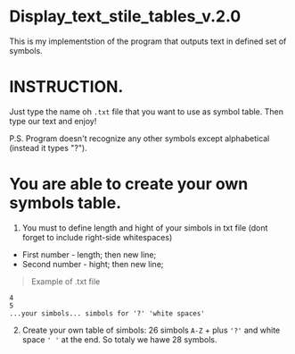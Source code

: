 # Display_text_stile_tables_v.2.0
This is my implementstion of the program that outputs text in defined set of symbols.

# INSTRUCTION. 
Just type the name oh ```.txt``` file that you want to use as symbol table. 
Then type our text and enjoy! 

P.S.
Program doesn't recognize any other symbols except alphabetical (instead it types "?").

# You are able to create your own symbols table. 
1) You must to define length and hight of your simbols in txt file (dont forget to include right-side whitespaces) 
  * First number - length; then new line;
  * Second number - hight; then new line;
  > Example of .txt file 
  ```
  4 
  5
  ...your simbols... simbols for '?' 'white spaces'
  ```
2) Create your own table of simbols: 26 simbols ```A-Z``` + plus ```'?'``` and white space ```' '``` at the end. So totaly we hawe 28 symbols.
